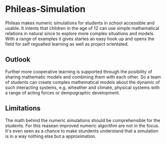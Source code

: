 # Phileas-Simulation
Phileas makes numeric simulations for students in school accessible and usable. It intents that children in the age of 12 can use simple mathematical relations in natural since to explore more complex situations and models. With a range of examples it gives startes an easy hook up and opens the field for self regualted learning as well as project orientated.

## Outlook
Further more cooperative learning is supported through the posibility of sharing mathematic models and combining them with each other. So a team of students can create complex mathematical models about the dynamic of such interacting systems, e.g. wheather and climate, physical systems with a range of acting forces or dempographic development. 

## Limitations 
The math behind the numeric simulations should be comprehensible for the students. For this reasean improved numeric algorithm are not in the focus. It's even seen as a chance to make stundents understand that a simulation is in a way nothing else but a approximation.
